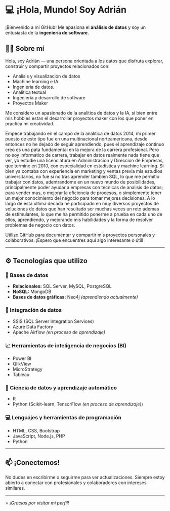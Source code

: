 # 💻 ¡Hola, Mundo! Soy Adrián

¡Bienvenido a mi GitHub! Me apasiona el **análisis de datos** y soy un entusiasta de la **ingeniería de software**.

## 👨‍💻 Sobre mí
Hola, soy Adrián — una persona orientada a los datos que disfruta explorar, construir y compartir proyectos relacionados con:
- Análisis y visualización de datos  
- Machine learning e IA.
- Ingenieria de datos.
- Analitica textual
- Ingeniería y desarrollo de software
- Proyectos Maker

Me considero un apasionado de la analitica de datos y la IA, si bien entre mis hobbies estan el desarrollar proyectos maker con los que poner en practica mi creatividad. 

Empece trabajando en el campo de la analitica de datos 2014, mi primer puesto de este tipo fue en una multinacional norteamericana, desde entonces no he dejado de seguir aprendiendo, pues el aprendizaje continuo creo es una pata fundamental en la mejora de la carrera profesional. Pero no soy informatico de carrera, trabajar en datos realmente nada tiene que ver, yo estudie una licenciatura en Administracion y Direccion de Empresas, que termine en 2010, con especialidad en estadistica y machine learning. Si bien ya contaba con experiencia en marketing y ventas previa mis estudios universitarios, no fue si no tras aprender tambien SQL, lo que me permitio trabajar con datos, adentrandome en un nuevo mundo de posibilidades, principalmente poder ayudar a empresas con tecnicas de analisis de datos; para vender mas, o mejorar la eficiencia de procesos, o simplemente tener un mejor conocimiento del negocio para tomar mejores decisiones. A lo largo de esta ultima decada he participado en muy diversos proyectos de soluciones de datos que han resultado ser muchas veces un reto ademas de estimulantes, lo que me ha permitido ponerme a prueba en cada uno de ellos, aprendiendo, y mejorando mis habilidades y la forma de resolver problemas de negocio con datos.

Utilizo GitHub para documentar y compartir mis proyectos personales y colaborativos. ¡Espero que encuentres aquí algo interesante o útil!

---

## ⚙️ Tecnologías que utilizo

### 📂 Bases de datos
- **Relacionales:** SQL Server, MySQL, PostgreSQL  
- **NoSQL:** MongoDB  
- **Bases de datos gráficas:** Neo4j *(aprendiendo actualmente)*

### 🔄 Integración de datos
- SSIS (SQL Server Integration Services)  
- Azure Data Factory  
- Apache Airflow *(en proceso de aprendizaje)*

### 📈 Herramientas de inteligencia de negocios (BI)
- Power BI  
- QlikView  
- MicroStrategy  
- Tableau

### 🧠 Ciencia de datos y aprendizaje automático
- R  
- Python (Scikit-learn, TensorFlow *(en proceso de aprendizaje)*)  

### 💻 Lenguajes y herramientas de programación
- HTML, CSS, Bootstrap  
- JavaScript, Node.js, PHP  
- Python  

---

## 📫 ¡Conectemos!
No dudes en escribirme o seguirme para ver actualizaciones. Siempre estoy abierto a conectar con profesionales y colaboradores con intereses similares.

---

⭐ *¡Gracias por visitar mi perfil!*  
